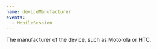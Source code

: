 ```yaml
---
name: deviceManufacturer
events:
  - MobileSession
---
```


The manufacturer of the device, such as Motorola or HTC.